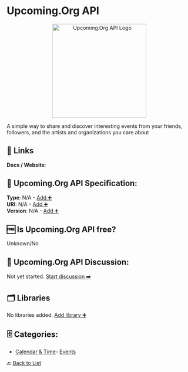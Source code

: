 # Upcoming.Org API
<p align="center">
    <img width="256" src="https://raw.githubusercontent.com/apis-list/apis-list/main/apis/upcoming-org-api/logo_256x256.png" alt="Upcoming.Org API Logo"/>
</p>
A simple way to share and discover interesting events from your friends, followers, and the artists and organizations you care about

##  🔗 Links
**Docs / Website**: 

## 🧬 Upcoming.Org API Specification:
**Type**: N/A - [Add ➕](https://github.com/apis-list/apis-list/edit/main/apis/upcoming-org-api/upcoming-org-api.yaml)  
**URI**: N/A - [Add ➕](https://github.com/apis-list/apis-list/edit/main/apis/upcoming-org-api/upcoming-org-api.yaml)  
**Version**: N/A - [Add ➕](https://github.com/apis-list/apis-list/edit/main/apis/upcoming-org-api/upcoming-org-api.yaml)

## 🆓 Is Upcoming.Org API free?
 Unknown/No 

## 💬 Upcoming.Org API Discussion:
Not yet started. [Start discussion ➡️](https://github.com/apis-list/apis-list/discussions/new)

## 🗂️ Libraries

No libraries added. [Add library ➕](https://github.com/apis-list/apis-list/edit/main/apis/upcoming-org-api/upcoming-org-api.yaml)    


## 🗄️ Categories:
- [Calendar & Time](https://github.com/apis-list/apis-list#calendar--time-)- [Events](https://github.com/apis-list/apis-list#events-)

🔙  [Back to List](https://github.com/apis-list/apis-list)
